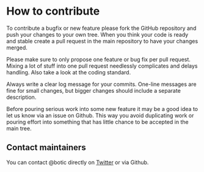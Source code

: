 # How to contribute

To contribute a bugfix or new feature please fork the GitHub repository and push your changes to your own tree.
When you think your code is ready and stable create a pull request in the main repository to have your changes merged.

Please make sure to only propose one feature or bug fix per pull request.
Mixing a lot of stuff into one pull request needlessly complicates and delays handling.
Also take a look at the coding standard.

Always write a clear log message for your commits. One-line messages are fine for small changes, but bigger changes should
include a separate description.

Before pouring serious work into some new feature it may be a good idea to let us know via an issue on Github.
This way you avoid duplicating work or pouring effort into something that has little chance to be accepted in the main tree.

## Contact maintainers

You can contact @botic directly on [Twitter](https://twitter.com/botic) or via Github.
